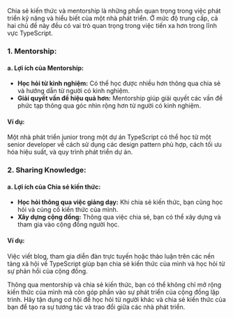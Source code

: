 Chia sẻ kiến thức và mentorship là những phần quan trọng trong việc phát triển kỹ năng và hiểu biết của một nhà phát triển. Ở mức độ trung cấp, cả hai chủ đề này đều có vai trò quan trọng trong việc tiến xa hơn trong lĩnh vực TypeScript.

### 1. Mentorship:

#### a. Lợi ích của Mentorship:

- **Học hỏi từ kinh nghiệm:** Có thể học được nhiều hơn thông qua chia sẻ và hướng dẫn từ người có kinh nghiệm.
- **Giải quyết vấn đề hiệu quả hơn:** Mentorship giúp giải quyết các vấn đề phức tạp thông qua góc nhìn rộng hơn từ người có kinh nghiệm.

#### Ví dụ:

Một nhà phát triển junior trong một dự án TypeScript có thể học từ một senior developer về cách sử dụng các design pattern phù hợp, cách tối ưu hóa hiệu suất, và quy trình phát triển dự án.

### 2. Sharing Knowledge:

#### a. Lợi ích của Chia sẻ kiến thức:

- **Học hỏi thông qua việc giảng dạy:** Khi chia sẻ kiến thức, bạn cũng học hỏi và củng cố kiến thức của mình.
- **Xây dựng cộng đồng:** Thông qua việc chia sẻ, bạn có thể xây dựng và tham gia vào cộng đồng người học.

#### Ví dụ:

Việc viết blog, tham gia diễn đàn trực tuyến hoặc thảo luận trên các nền tảng xã hội về TypeScript giúp bạn chia sẻ kiến thức của mình và học hỏi từ sự phản hồi của cộng đồng.

Thông qua mentorship và chia sẻ kiến thức, bạn có thể không chỉ mở rộng kiến thức của mình mà còn góp phần vào sự phát triển của cộng đồng lập trình. Hãy tận dụng cơ hội để học hỏi từ người khác và chia sẻ kiến thức của bạn để tạo ra sự tương tác và trao đổi giữa các nhà phát triển.

